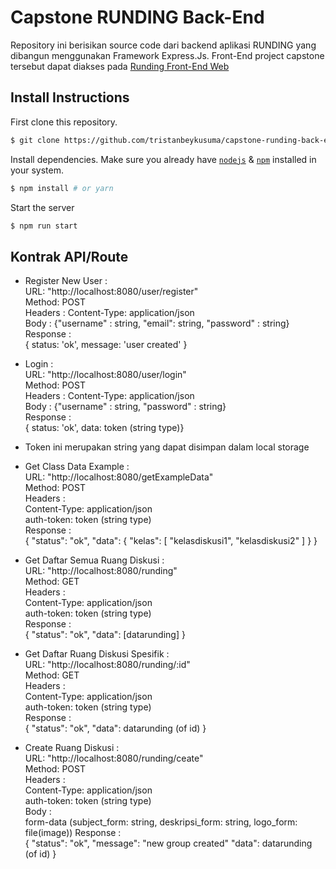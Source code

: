 # Capstone RUNDING Back-End

Repository ini berisikan source code dari backend aplikasi RUNDING yang dibangun menggunakan Framework Express.Js. Front-End project capstone tersebut dapat diakses pada [Runding Front-End Web](https://github.com/Sitouxz/runding-web)

## Install Instructions
First clone this repository.
```bash
$ git clone https://github.com/tristanbeykusuma/capstone-runding-back-end.git
```

Install dependencies. Make sure you already have [`nodejs`](https://nodejs.org/en/) & [`npm`](https://www.npmjs.com/) installed in your system.
```bash
$ npm install # or yarn
```

Start the server
```bash
$ npm run start
```

## Kontrak API/Route

- Register New User : <br />
URL: "http://localhost:8080/user/register" <br />
Method: POST <br />
Headers : Content-Type: application/json <br />
Body : {"username" : string, "email": string, "password" : string} <br />
Response : <br />
{ status: 'ok', message: 'user created' }

- Login : <br />
URL: "http://localhost:8080/user/login" <br />
Method: POST <br />
Headers : Content-Type: application/json <br />
Body : {"username" : string, "password" : string} <br />
Response : <br />
{ status: 'ok', data: token (string type)} 

* Token ini merupakan string yang dapat disimpan dalam local storage <br />

- Get Class Data Example : <br />
URL: "http://localhost:8080/getExampleData" <br />
Method: POST <br />
Headers : <br />
Content-Type: application/json<br />
auth-token: token (string type) <br />
Response : <br />
{   "status": "ok",
    "data": {
        "kelas": [
            "kelasdiskusi1",
            "kelasdiskusi2"
        ]
    }
 }

- Get Daftar Semua Ruang Diskusi : <br />
URL: "http://localhost:8080/runding" <br />
Method: GET <br />
Headers : <br />
Content-Type: application/json<br />
auth-token: token (string type) <br />
Response : <br />
{   "status": "ok",
    "data": [datarunding]
}

- Get Daftar Ruang Diskusi Spesifik : <br />
URL: "http://localhost:8080/runding/:id" <br />
Method: GET <br />
Headers : <br />
Content-Type: application/json<br />
auth-token: token (string type) <br />
Response : <br />
{   "status": "ok",
    "data": datarunding (of id)
}

- Create Ruang Diskusi : <br />
URL: "http://localhost:8080/runding/ceate" <br />
Method: POST <br />
Headers : <br />
Content-Type: application/json<br />
auth-token: token (string type) <br />
Body :<br />
form-data (subject_form: string, deskripsi_form: string, logo_form: file(image))
Response : <br />
{   "status": "ok",
    "message": "new group created"
    "data": datarunding (of id)
}
